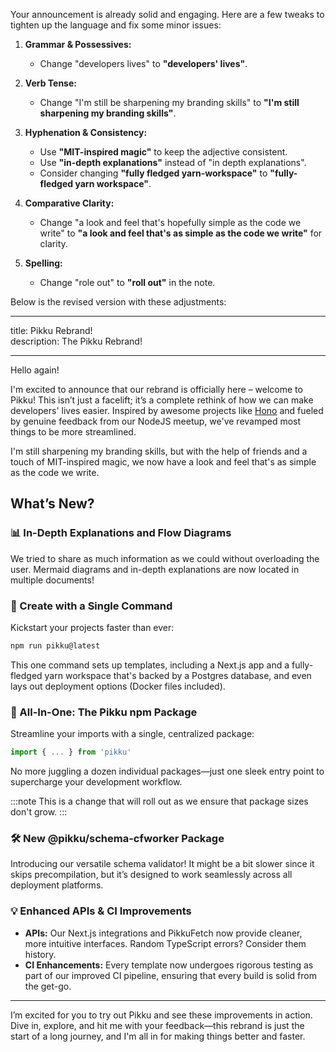 Your announcement is already solid and engaging. Here are a few tweaks to tighten up the language and fix some minor issues:

1. **Grammar & Possessives:**  
   - Change "developers lives" to **"developers' lives"**.

2. **Verb Tense:**  
   - Change "I'm still be sharpening my branding skills" to **"I'm still sharpening my branding skills"**.

3. **Hyphenation & Consistency:**  
   - Use **"MIT-inspired magic"** to keep the adjective consistent.  
   - Use **"in-depth explanations"** instead of "in depth explanations".  
   - Consider changing **"fully fledged yarn-workspace"** to **"fully-fledged yarn workspace"**.

4. **Comparative Clarity:**  
   - Change "a look and feel that's hopefully simple as the code we write" to **"a look and feel that's as simple as the code we write"** for clarity.

5. **Spelling:**  
   - Change "role out" to **"roll out"** in the note.

Below is the revised version with these adjustments:

---

title: Pikku Rebrand!  
description: The Pikku Rebrand!

---

Hello again!

I'm excited to announce that our rebrand is officially here – welcome to Pikku! This isn’t just a facelift; it’s a complete rethink of how we can make developers' lives easier. Inspired by awesome projects like [Hono](https://hono.dev) and fueled by genuine feedback from our NodeJS meetup, we've revamped most things to be more streamlined.

I'm still sharpening my branding skills, but with the help of friends and a touch of MIT-inspired magic, we now have a look and feel that's as simple as the code we write.

## What’s New?

### 📊 In-Depth Explanations and Flow Diagrams

We tried to share as much information as we could without overloading the user. Mermaid diagrams and in-depth explanations are now located in multiple documents!

### 🚀 Create with a Single Command

Kickstart your projects faster than ever:

```bash
npm run pikku@latest
```
This one command sets up templates, including a Next.js app and a fully-fledged yarn workspace that's backed by a Postgres database, and even lays out deployment options (Docker files included). 

### 🔗 All-In-One: The Pikku npm Package

Streamline your imports with a single, centralized package:

```typescript
import { ... } from 'pikku'
```
No more juggling a dozen individual packages—just one sleek entry point to supercharge your development workflow.

:::note
This is a change that will roll out as we ensure that package sizes don't grow.
:::

### 🛠 New @pikku/schema-cfworker Package

Introducing our versatile schema validator! It might be a bit slower since it skips precompilation, but it’s designed to work seamlessly across all deployment platforms.

### 💡 Enhanced APIs & CI Improvements

- **APIs:** Our Next.js integrations and PikkuFetch now provide cleaner, more intuitive interfaces. Random TypeScript errors? Consider them history.
- **CI Enhancements:** Every template now undergoes rigorous testing as part of our improved CI pipeline, ensuring that every build is solid from the get-go.

---

I’m excited for you to try out Pikku and see these improvements in action. Dive in, explore, and hit me with your feedback—this rebrand is just the start of a long journey, and I'm all in for making things better and faster.
